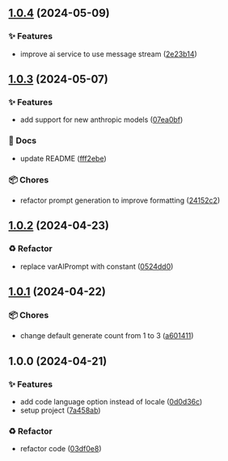 ## [1.0.4](https://github.com/tak-bro/varai/compare/v1.0.3...v1.0.4) (2024-05-09)


### ✨ Features

* improve ai service to use message stream ([2e23b14](https://github.com/tak-bro/varai/commit/2e23b14320d7799868d924be1335c40b2c2eb044))

## [1.0.3](https://github.com/tak-bro/varai/compare/v1.0.2...v1.0.3) (2024-05-07)


### ✨ Features

* add support for new anthropic models ([07ea0bf](https://github.com/tak-bro/varai/commit/07ea0bf782652eb185ba9bfd4341177569bfaad4))


### 📝 Docs

* update README ([fff2ebe](https://github.com/tak-bro/varai/commit/fff2ebe2c45ffd9421fb59b4bbd34d25b319db7a))


### 📦 Chores

* refactor prompt generation to improve formatting ([24152c2](https://github.com/tak-bro/varai/commit/24152c29990eb3e405488782c7116221e04fef38))

## [1.0.2](https://github.com/tak-bro/varai/compare/v1.0.1...v1.0.2) (2024-04-23)


### ♻️ Refactor

* replace varAIPrompt with constant ([0524dd0](https://github.com/tak-bro/varai/commit/0524dd0aae1b41d4ab2c3b618cdfd214234527ee))

## [1.0.1](https://github.com/tak-bro/varai/compare/v1.0.0...v1.0.1) (2024-04-22)


### 📦 Chores

* change default generate count from 1 to 3 ([a601411](https://github.com/tak-bro/varai/commit/a601411a4ab792d64720bb99ea4890267015dc69))

## 1.0.0 (2024-04-21)


### ✨ Features

* add code language option instead of locale ([0d0d36c](https://github.com/tak-bro/varai/commit/0d0d36cfe0d6f24a4ea15b800bf7496281e37cac))
* setup project ([7a458ab](https://github.com/tak-bro/varai/commit/7a458ab0c9a7bbecae014175ba4c56ad00402cc1))


### ♻️ Refactor

* refactor code ([03df0e8](https://github.com/tak-bro/varai/commit/03df0e8c41bf2ffa2cc7f2fb6b346e323f27d845))
